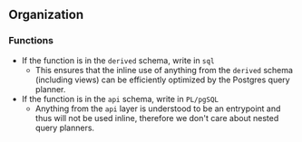 ## Organization

### Functions
- If the function is in the `derived` schema, write in `sql`
    - This ensures that the inline use of anything from the `derived` schema (including views) can be efficiently optimized by the Postgres query planner.
- If the function is in the `api` schema, write in `PL/pgSQL`
    - Anything from the `api` layer is understood to be an entrypoint and thus will not be used inline, therefore we don't care about nested query planners.
